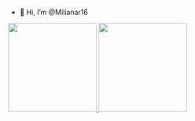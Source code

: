 - 👀 Hi, I’m @Milianar16

<div>
<a href="https://github.com/Milianar16">
<img height="180em" src="https://github-readme-stats.vercel.app/api/top-langs/?username=Miliana16&layout=compact&langs_count=7&theme=dracula"/>
<img height="180em" src="https://github-readme-stats.vercel.app/api?username=Miliana16&show_icons=true&theme=dracula&include_all_commits=true&count_private=true"/>
</div>
